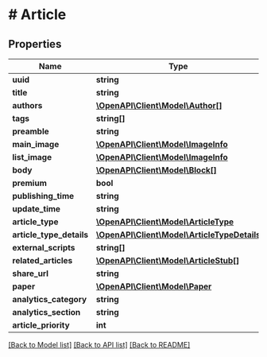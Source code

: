 # # Article

## Properties

Name | Type | Description | Notes
------------ | ------------- | ------------- | -------------
**uuid** | **string** |  | 
**title** | **string** |  | 
**authors** | [**\OpenAPI\Client\Model\Author[]**](Author.md) |  | 
**tags** | **string[]** |  | 
**preamble** | **string** |  | [optional] 
**main_image** | [**\OpenAPI\Client\Model\ImageInfo**](ImageInfo.md) |  | [optional] 
**list_image** | [**\OpenAPI\Client\Model\ImageInfo**](ImageInfo.md) |  | [optional] 
**body** | [**\OpenAPI\Client\Model\Block[]**](Block.md) |  | 
**premium** | **bool** |  | 
**publishing_time** | **string** |  | 
**update_time** | **string** |  | [optional] 
**article_type** | [**\OpenAPI\Client\Model\ArticleType**](ArticleType.md) |  | 
**article_type_details** | [**\OpenAPI\Client\Model\ArticleTypeDetails**](ArticleTypeDetails.md) |  | [optional] 
**external_scripts** | **string[]** |  | [optional] 
**related_articles** | [**\OpenAPI\Client\Model\ArticleStub[]**](ArticleStub.md) |  | 
**share_url** | **string** |  | [optional] 
**paper** | [**\OpenAPI\Client\Model\Paper**](Paper.md) |  | 
**analytics_category** | **string** |  | [optional] 
**analytics_section** | **string** |  | [optional] 
**article_priority** | **int** |  | [optional] 

[[Back to Model list]](../../README.md#documentation-for-models) [[Back to API list]](../../README.md#documentation-for-api-endpoints) [[Back to README]](../../README.md)


